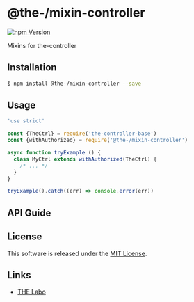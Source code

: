 @the-/mixin-controller
==========

<!---
This file is generated by the-tmpl. Do not update manually.
--->

<!-- Badge Start -->
<a name="badges"></a>

[![npm Version][bd_npm_shield_url]][bd_npm_url]

[bd_repo_url]: https://github.com/the-labo/the-controller-mixins
[bd_travis_url]: http://travis-ci.org/the-labo/the-controller-mixins
[bd_travis_shield_url]: http://img.shields.io/travis/the-labo/the-controller-mixins.svg?style=flat
[bd_travis_com_url]: http://travis-ci.com/the-labo/the-controller-mixins
[bd_travis_com_shield_url]: https://api.travis-ci.com/the-labo/the-controller-mixins.svg?token=
[bd_license_url]: https://github.com/the-labo/the-controller-mixins/blob/master/LICENSE
[bd_npm_url]: http://www.npmjs.org/package/@the-/mixin-controller
[bd_npm_shield_url]: http://img.shields.io/npm/v/@the-/mixin-controller.svg?style=flat
[bd_standard_url]: http://standardjs.com/
[bd_standard_shield_url]: https://img.shields.io/badge/code%20style-standard-brightgreen.svg

<!-- Badge End -->


<!-- Description Start -->
<a name="description"></a>

Mixins for the-controller

<!-- Description End -->


<!-- Overview Start -->
<a name="overview"></a>



<!-- Overview End -->


<!-- Sections Start -->
<a name="sections"></a>

<!-- Section from "doc/readme/01.Installation.md.hbs" Start -->

<a name="section-doc-readme-01-installation-md"></a>

Installation
-----

```bash
$ npm install @the-/mixin-controller --save
```


<!-- Section from "doc/readme/01.Installation.md.hbs" End -->

<!-- Section from "doc/readme/02.Usage.md.hbs" Start -->

<a name="section-doc-readme-02-usage-md"></a>

Usage
---------

```javascript
'use strict'

const {TheCtrl} = require('the-controller-base')
const {withAuthorized} = require('@the-/mixin-controller')

async function tryExample () {
  class MyCtrl extends withAuthorized(TheCtrl) {
    /* ... */
  }
}

tryExample().catch((err) => console.error(err))

```


<!-- Section from "doc/readme/02.Usage.md.hbs" End -->

<!-- Section from "doc/readme/03.API.md.hbs" Start -->

<a name="section-doc-readme-03-api-md"></a>

## API Guide



<!-- Section from "doc/readme/03.API.md.hbs" End -->


<!-- Sections Start -->


<!-- LICENSE Start -->
<a name="license"></a>

License
-------
This software is released under the [MIT License](https://github.com/the-labo/the-controller-mixins/blob/master/LICENSE).

<!-- LICENSE End -->


<!-- Links Start -->
<a name="links"></a>

Links
------

+ [THE Labo][the_labo_url]

[the_labo_url]: https://github.com/the-labo

<!-- Links End -->
